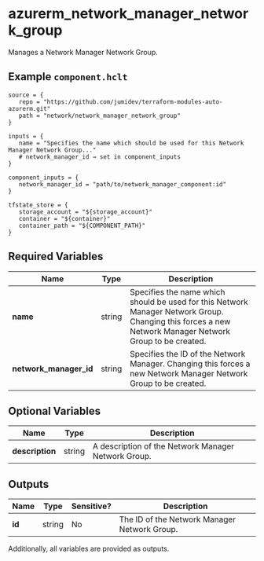 # azurerm_network_manager_network_group

Manages a Network Manager Network Group.

## Example `component.hclt`

```hcl
source = {
   repo = "https://github.com/jumidev/terraform-modules-auto-azurerm.git"   
   path = "network/network_manager_network_group"   
}

inputs = {
   name = "Specifies the name which should be used for this Network Manager Network Group..."   
   # network_manager_id → set in component_inputs
}

component_inputs = {
   network_manager_id = "path/to/network_manager_component:id"   
}

tfstate_store = {
   storage_account = "${storage_account}"   
   container = "${container}"   
   container_path = "${COMPONENT_PATH}"   
}

```

## Required Variables

| Name | Type |  Description |
| ---- | --------- |  ----------- |
| **name** | string |  Specifies the name which should be used for this Network Manager Network Group. Changing this forces a new Network Manager Network Group to be created. | 
| **network_manager_id** | string |  Specifies the ID of the Network Manager. Changing this forces a new Network Manager Network Group to be created. | 

## Optional Variables

| Name | Type |  Description |
| ---- | --------- |  ----------- |
| **description** | string |  A description of the Network Manager Network Group. | 



## Outputs

| Name | Type | Sensitive? | Description |
| ---- | ---- | --------- | --------- |
| **id** | string | No  | The ID of the Network Manager Network Group. | 

Additionally, all variables are provided as outputs.
